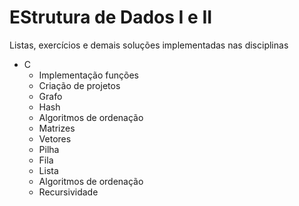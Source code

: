 # EStrutura de Dados I e II
Listas, exercícios e demais soluções implementadas nas disciplinas

* C
	- Implementação funções
	- Criação de projetos
	- Grafo
	- Hash
	- Algoritmos de ordenação
	- Matrizes
	- Vetores
	- Pilha
	- Fila
	- Lista
	- Algoritmos de ordenação
 	- Recursividade
	

